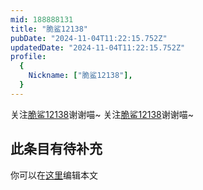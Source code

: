```yaml
---
mid: 188888131
title: "脆鲨12138"
pubDate: "2024-11-04T11:22:15.752Z"
updatedDate: "2024-11-04T11:22:15.752Z"
profile:
  {
    Nickname: ["脆鲨12138"],
  }
---
```


关注[脆鲨12138](https://space.bilibili.com/188888131)谢谢喵~ 关注[脆鲨12138](https://space.bilibili.com/188888131)谢谢喵~

## 此条目有待补充
你可以在[这里](https://github.com/Yuhanawa/VTuber.ICU-Content/edit/master/v/脆鲨12138/index.md)编辑本文

